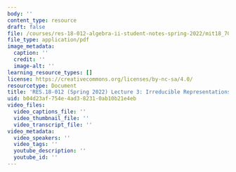 ```yaml
---
body: ''
content_type: resource
draft: false
file: /courses/res-18-012-algebra-ii-student-notes-spring-2022/mit18_702s22_lect3.pdf
file_type: application/pdf
image_metadata:
  caption: ''
  credit: ''
  image-alt: ''
learning_resource_types: []
license: https://creativecommons.org/licenses/by-nc-sa/4.0/
resourcetype: Document
title: 'RES.18-012 (Spring 2022) Lecture 3: Irreducible Representations'
uid: b04d23af-754e-4ad3-8231-0ab10b21e4eb
video_files:
  video_captions_file: ''
  video_thumbnail_file: ''
  video_transcript_file: ''
video_metadata:
  video_speakers: ''
  video_tags: ''
  youtube_description: ''
  youtube_id: ''
---
```

